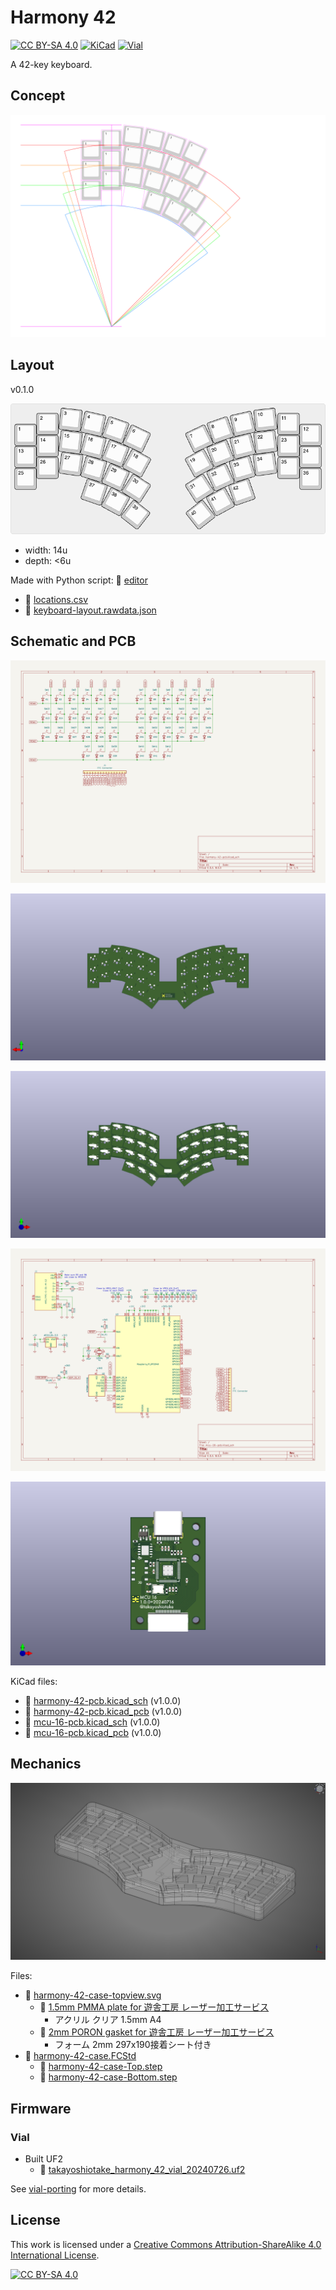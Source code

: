 # Harmony 42

[![CC BY-SA 4.0][cc-by-sa-shield]][cc-by-sa]
[![KiCad][kicad-shield]][kicad]
[![Vial][vial-shield]][vial]

A 42-key keyboard.

## Concept

![](layout/concept.svg)

## Layout

v0.1.0

![](layout/keyboard-layout.png)

- width: 14u
- depth: <6u

Made with Python script: 📁 [editor](layout/editor)

- 📄 [locations.csv](layout/locations.csv)
- 📄 [keyboard-layout.rawdata.json](layout/keyboard-layout.rawdata.json)

## Schematic and PCB

![schematic svg](assets/pcb_schematic.svg)

![pcb png](assets/pcb_t.png)

![pcb png](assets/pcb_b.png)

![schematic svg](assets/mcu_schematic.svg)

![pcb png](assets/mcu_t.png)

KiCad files:

- 📄 [harmony-42-pcb.kicad_sch](electronics/harmony-42-pcb/harmony-42-pcb.kicad_sch) (v1.0.0)
- 📄 [harmony-42-pcb.kicad_pcb](electronics/harmony-42-pcb/harmony-42-pcb.kicad_pcb) (v1.0.0)
- 📄 [mcu-16-pcb.kicad_sch](electronics/mcu-16-pcb/mcu-16-pcb.kicad_sch) (v1.0.0)
- 📄 [mcu-16-pcb.kicad_pcb](electronics/mcu-16-pcb/mcu-16-pcb.kicad_pcb) (v1.0.0)

## Mechanics

![topview svg](assets/case_plate.png)

Files:

- 📄 [harmony-42-case-topview.svg](mechanics/harmony-42-case-topview.svg)
    - 📄 [1.5mm PMMA plate for 遊舎工房 レーザー加工サービス](mechanics/harmony-42-plate_Laser_A4_template_inkscape.svg)
        - アクリル クリア 1.5mm A4
    - 📄 [2mm PORON gasket for 遊舎工房 レーザー加工サービス](mechanics/harmony-42-gasket_Poron%20laserCut%20Template%202022-10-20_OUTLINED.svg)
        - フォーム 2mm 297x190接着シート付き
- 📄 [harmony-42-case.FCStd](mechanics/harmony-42-case.FCStd)
    - 📄 [harmony-42-case-Top.step](mechanics/harmony-42-case-Top.step)
    - 📄 [harmony-42-case-Bottom.step](mechanics/harmony-42-case-Bottom.step)

## Firmware

### Vial

- Built UF2
    - 📄 [takayoshiotake_harmony_42_vial_20240726.uf2](vial-bin/takayoshiotake_harmony_42_vial_20240726.uf2)

See [vial-porting](vial-porting) for more details.

## License

This work is licensed under a
[Creative Commons Attribution-ShareAlike 4.0 International License][cc-by-sa].

[![CC BY-SA 4.0][cc-by-sa-image]][cc-by-sa]

[cc-by-sa]: http://creativecommons.org/licenses/by-sa/4.0/
[cc-by-sa-image]: https://licensebuttons.net/l/by-sa/4.0/88x31.png
[cc-by-sa-shield]: https://img.shields.io/badge/license-CC%20BY--SA%204.0-lightgrey.svg

[kicad]: https://www.kicad.org/
[kicad-shield]: https://img.shields.io/badge/KiCad-314CB0.svg

[vial]: https://get.vial.today/
[vial-shield]: https://img.shields.io/badge/Vial-03045E.svg
